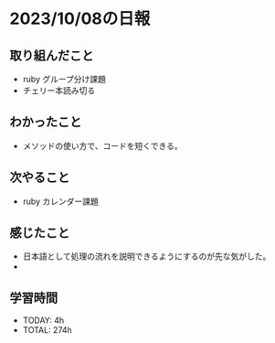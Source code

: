 # 2023/10/08の日報


## 取り組んだこと
- ruby グループ分け課題
- チェリー本読み切る

## わかったこと
- メソッドの使い方で、コードを短くできる。

## 次やること
- ruby カレンダー課題


## 感じたこと
- 日本語として処理の流れを説明できるようにするのが先な気がした。
- 
## 学習時間
- TODAY: 4h
- TOTAL: 274h
